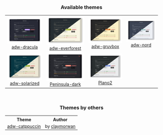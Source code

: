 <div align="center">

  <h3>Available themes</h3>
  <table>
    <tr align="center">
      <td>
        <a href="./adw-dracula#adw-dracula" title="adw-dracula">
          <img src="adw-dracula/thumbnail.png?raw=true" alt="adw-dracula"><br>
          <span>adw-dracula</span>
        </a>
      </td>
      <td>
        <a href="./adw-everforest#adw-everforest" title="adw-everforest">
          <img src="adw-everforest/thumbnail.png?raw=true" alt="adw-everforest"><br>
          <span>adw-everforest</span>
        </a>
      </td>
      <td>
        <a href="./adw-gruvbox#adw-gruvbox" title="adw-gruvbox">
          <img src="adw-gruvbox/thumbnail.png?raw=true" alt="adw-gruvbox"><br>
          <span>adw-gruvbox</span>
        </a>
      </td>
      <td>
        <a href="./adw-nord#adw-nord" title="adw-nord">
          <img src="adw-nord/thumbnail.png?raw=true" alt="adw-nord"><br>
          <span>adw-nord</span>
        </a>
      </td>
    </tr>
    <tr align="center">
      <td>
        <a href="./adw-solarized#adw-solarized" title="adw-solarized">
          <img src="adw-solarized/thumbnail.png?raw=true" alt="adw-solarized"><br>
          <span>adw-solarized</span>
        </a>
      </td>
      <td>
        <a href="./Peninsula-dark#peninsula-dark" title="Peninsula-dark">
          <img src="Peninsula-dark/thumbnail.png?raw=true" alt="Peninsula-dark"><br>
          <span>Peninsula-dark</span>
        </a>
      </td>
      <td>
        <a href="./Plano2#plano2" title="Plano2">
          <img src="Plano2/thumbnail.png?raw=true" alt="Plano2"><br>
          <span>Plano2</span>
        </a>
      </td>
    </tr>
  </table>
  <br>
  <h3>Themes by others</h3>
  <table>
    <tr align="center">
      <th>Theme</th>
      <th>Author</th>
    </tr>
    <tr align="center">
      <td><a href="https://github.com/claymorwan/catppuccin/tree/main/adw#adw-catppuccin">adw-catppuccin</a></td>
      <td>by <a href="https://github.com/claymorwan" title="github">claymorwan</a></td>
    </tr>
  </table>

</div>
